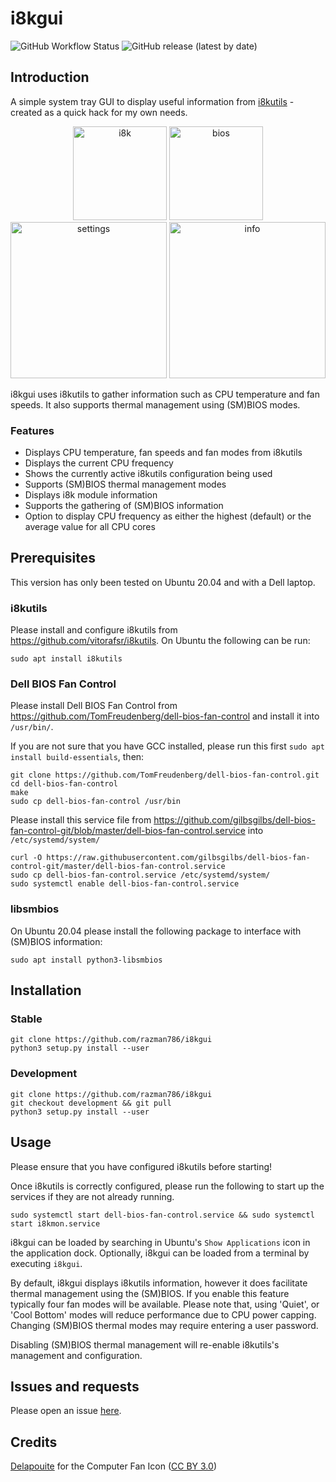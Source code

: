 # i8kgui

![GitHub Workflow Status](https://img.shields.io/github/workflow/status/razman786/i8kgui/i8kgui%20CI?label=i8kgui%20CI)  ![GitHub release (latest by date)](https://img.shields.io/github/v/release/razman786/i8kgui)

## Introduction

A simple system tray GUI to display useful information from [i8kutils](https://github.com/vitorafsr/i8kutils) - created
as a quick hack for my own needs.

<p align="center">
  <img src="https://user-images.githubusercontent.com/7116312/154058543-3d65039e-77d3-4a39-b106-ab3de15925ef.png" alt="i8k" width="150" />
  <img src="https://user-images.githubusercontent.com/7116312/154058627-90e3abe7-258f-4c23-bf88-85d1ae04645f.png" alt="bios"width="150" />
  <img src="https://user-images.githubusercontent.com/7116312/154058677-ee7d8858-6cfa-48a8-8dff-f813439bec64.png" alt="settings" width="250" />
  <img src="https://user-images.githubusercontent.com/7116312/153890711-452b82ff-dc22-437e-b541-a651064d9b23.png" alt="info" width="250" />
</p>

i8kgui uses i8kutils to gather information such as CPU temperature and fan speeds. It also supports thermal management using (SM)BIOS modes.

### Features

* Displays CPU temperature, fan speeds and fan modes from i8kutils
* Displays the current CPU frequency
* Shows the currently active i8kutils configuration being used
* Supports (SM)BIOS thermal management modes
* Displays i8k module information
* Supports the gathering of (SM)BIOS information
* Option to display CPU frequency as either the highest (default) or the average value for all CPU cores

## Prerequisites

This version has only been tested on Ubuntu 20.04 and with a Dell laptop.

### i8kutils

Please install and configure i8kutils from https://github.com/vitorafsr/i8kutils. On Ubuntu the following can be run:

```
sudo apt install i8kutils
```

### Dell BIOS Fan Control

Please install Dell BIOS Fan Control from https://github.com/TomFreudenberg/dell-bios-fan-control and install it
into `/usr/bin/`.

If you are not sure that you have GCC installed, please run this first `sudo apt install build-essentials`, then:

```
git clone https://github.com/TomFreudenberg/dell-bios-fan-control.git
cd dell-bios-fan-control
make
sudo cp dell-bios-fan-control /usr/bin
```

Please install this service file
from https://github.com/gilbsgilbs/dell-bios-fan-control-git/blob/master/dell-bios-fan-control.service
into `/etc/systemd/system/`

```
curl -O https://raw.githubusercontent.com/gilbsgilbs/dell-bios-fan-control-git/master/dell-bios-fan-control.service
sudo cp dell-bios-fan-control.service /etc/systemd/system/
sudo systemctl enable dell-bios-fan-control.service
```

### libsmbios

On Ubuntu 20.04 please install the following package to interface with (SM)BIOS information:

```
sudo apt install python3-libsmbios
```

## Installation

### Stable

```
git clone https://github.com/razman786/i8kgui
python3 setup.py install --user
```

### Development

```
git clone https://github.com/razman786/i8kgui
git checkout development && git pull
python3 setup.py install --user
```

## Usage

Please ensure that you have configured i8kutils before starting!

Once i8kutils is correctly configured, please run the following to start up the services if they are not already
running.

```
sudo systemctl start dell-bios-fan-control.service && sudo systemctl start i8kmon.service
```

i8kgui can be loaded by searching in Ubuntu's `Show Applications` icon in the application dock. Optionally, i8kgui can be
loaded from a terminal by executing `i8kgui`.

By default, i8kgui displays i8kutils information, however it does facilitate thermal management using the (SM)BIOS. If you
enable this feature typically four fan modes will be available. Please note that, using 'Quiet', or 'Cool Bottom' modes
will reduce performance due to CPU power capping. Changing (SM)BIOS thermal modes may require entering a user password.

Disabling (SM)BIOS thermal management will re-enable i8kutils's management and configuration.

## Issues and requests

Please open an issue [here](https://github.com/razman786/i8kgui/issues).

## Credits

[Delapouite](https://delapouite.com/) for the Computer Fan
Icon ([CC BY 3.0](http://creativecommons.org/licenses/by/3.0/))



